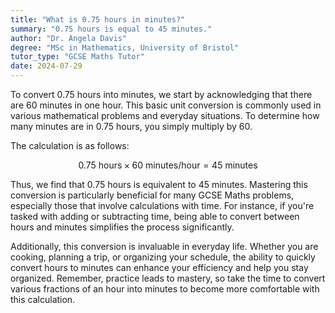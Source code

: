 ```yaml
---
title: "What is 0.75 hours in minutes?"
summary: "0.75 hours is equal to 45 minutes."
author: "Dr. Angela Davis"
degree: "MSc in Mathematics, University of Bristol"
tutor_type: "GCSE Maths Tutor"
date: 2024-07-29
---
```


To convert $0.75$ hours into minutes, we start by acknowledging that there are $60$ minutes in one hour. This basic unit conversion is commonly used in various mathematical problems and everyday situations. To determine how many minutes are in $0.75$ hours, you simply multiply by $60$.

The calculation is as follows:

$$
0.75 \text{ hours} \times 60 \text{ minutes/hour} = 45 \text{ minutes}
$$

Thus, we find that $0.75$ hours is equivalent to $45$ minutes. Mastering this conversion is particularly beneficial for many GCSE Maths problems, especially those that involve calculations with time. For instance, if you're tasked with adding or subtracting time, being able to convert between hours and minutes simplifies the process significantly.

Additionally, this conversion is invaluable in everyday life. Whether you are cooking, planning a trip, or organizing your schedule, the ability to quickly convert hours to minutes can enhance your efficiency and help you stay organized. Remember, practice leads to mastery, so take the time to convert various fractions of an hour into minutes to become more comfortable with this calculation.
    